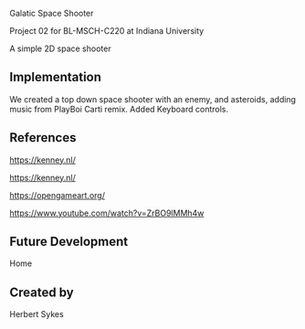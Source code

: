 Galatic Space Shooter

Project 02 for BL-MSCH-C220 at Indiana University

A simple 2D space shooter

## Implementation
We created a top down space shooter with an enemy, and asteroids, adding music from PlayBoi Carti remix. Added Keyboard controls.

## References
https://kenney.nl/

https://kenney.nl/

https://opengameart.org/

https://www.youtube.com/watch?v=ZrBO9lMMh4w

## Future Development
Home

## Created by
Herbert Sykes
